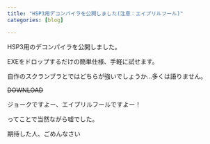 ```yaml
---
title: "HSP3用デコンパイラを公開しました(注意：エイプリルフール)"
categories: [blog]

---
```


HSP3用のデコンパイラを公開しました。

EXEをドロップするだけの簡単仕様、手軽に試せます。

自作のスクランブラとではどちらが強いでしょうか...多くは語りません。

<s>DOWNLOAD
</s>

ジョークですよー、エイプリルフールですよー！

ってことで当然ながら嘘でした。

期待した人、ごめんなさい